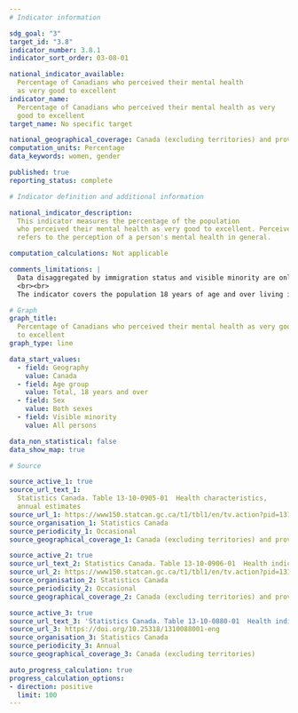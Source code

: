 ```yaml
---
# Indicator information

sdg_goal: "3"
target_id: "3.8"
indicator_number: 3.8.1
indicator_sort_order: 03-08-01

national_indicator_available:
  Percentage of Canadians who perceived their mental health
  as very good to excellent
indicator_name:
  Percentage of Canadians who perceived their mental health as very
  good to excellent
target_name: No specific target

national_geographical_coverage: Canada (excluding territories) and provinces
computation_units: Percentage
data_keywords: women, gender

published: true
reporting_status: complete

# Indicator definition and additional information

national_indicator_description:
  This indicator measures the percentage of the population
  who perceived their mental health as very good to excellent. Perceived mental health
  refers to the perception of a person's mental health in general.

computation_calculations: Not applicable

comments_limitations: |
  Data disaggregated by immigration status and visible minority are only available from 2022 onward.
  <br><br>
  The indicator covers the population 18 years of age and over living in the ten provinces and the three territories. Excluded from the survey's coverage are: persons living on reserves and other Aboriginal settlements in the provinces; full-time members of the Canadian Forces; the institutionalized population, and persons living in the Quebec health regions of Région du Nunavik and Région des Terres-Cries-de-la-Baie-James. Altogether, these exclusions represent less than 3% of the Canadian population aged 18 and over.

# Graph
graph_title:
  Percentage of Canadians who perceived their mental health as very good
  to excellent
graph_type: line

data_start_values:
  - field: Geography
    value: Canada
  - field: Age group
    value: Total, 18 years and over
  - field: Sex
    value: Both sexes
  - field: Visible minority
    value: All persons

data_non_statistical: false
data_show_map: true

# Source

source_active_1: true
source_url_text_1:
  Statistics Canada. Table 13-10-0905-01  Health characteristics,
  annual estimates
source_url_1: https://www150.statcan.gc.ca/t1/tbl1/en/tv.action?pid=1310090501
source_organisation_1: Statistics Canada
source_periodicity_1: Occasional
source_geographical_coverage_1: Canada (excluding territories) and provinces

source_active_2: true
source_url_text_2: Statistics Canada. Table 13-10-0906-01  Health indicator statistics, annual estimates, by household income quintile and highest level of education
source_url_2: https://www150.statcan.gc.ca/t1/tbl1/en/tv.action?pid=1310090601
source_organisation_2: Statistics Canada
source_periodicity_2: Occasional
source_geographical_coverage_2: Canada (excluding territories) and provinces

source_active_3: true
source_url_text_3: 'Statistics Canada. Table 13-10-0880-01  Health indicators by visible minority and selected sociodemographic characteristics: Canada excluding territories, annual estimates'
source_url_3: https://doi.org/10.25318/1310088001-eng
source_organisation_3: Statistics Canada
source_periodicity_3: Annual
source_geographical_coverage_3: Canada (excluding territories)

auto_progress_calculation: true
progress_calculation_options:
- direction: positive
  limit: 100
---
```


